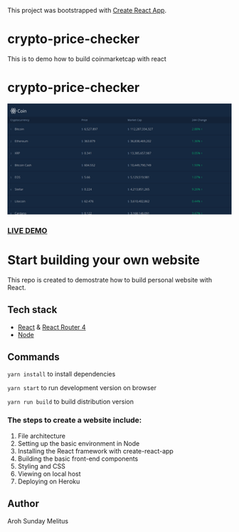 This project was bootstrapped with [Create React App](https://github.com/facebookincubator/create-react-app).

# crypto-price-checker
This is to demo how to build coinmarketcap with react

# crypto-price-checker    
![crypto-price-checker](crypto.png?raw=true "crypto-price-checker")

### <a href="https://crypto-price-monitor.herokuapp.com//">LIVE DEMO</a> 

# Start building your own website
This repo is created to demostrate how to build personal website with React.



## Tech stack
* [React](https://github.com/facebook/react) & [React Router 4](https://github.com/ReactTraining/react-router)
* [Node](https://github.com/nodejs)


## Commands

`yarn install` to install dependencies

`yarn start` to run development version on browser

`yarn run build` to build distribution version



### The steps to create a website include:
1. File architecture
2. Setting up the basic environment in Node
3. Installing the React framework with create-react-app
4. Building the basic front-end components
5. Styling and CSS
6. Viewing on local host
8. Deploying on Heroku



## Author
Aroh Sunday Melitus


